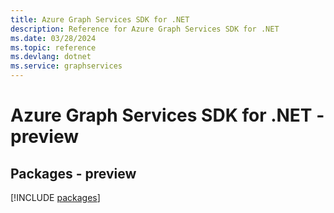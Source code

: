 ```yaml
---
title: Azure Graph Services SDK for .NET
description: Reference for Azure Graph Services SDK for .NET
ms.date: 03/28/2024
ms.topic: reference
ms.devlang: dotnet
ms.service: graphservices
---
```

# Azure Graph Services SDK for .NET - preview
## Packages - preview
[!INCLUDE [packages](graph-services-index.md)]